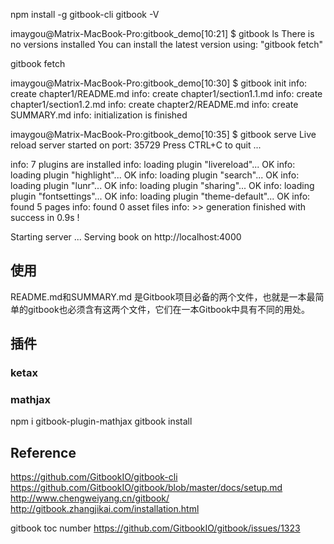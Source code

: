 
npm install -g gitbook-cli
gitbook -V

imaygou@Matrix-MacBook-Pro:gitbook_demo[10:21] $ gitbook ls
There is no versions installed
You can install the latest version using: "gitbook fetch"

gitbook fetch

imaygou@Matrix-MacBook-Pro:gitbook_demo[10:30] $ gitbook init
info: create chapter1/README.md
info: create chapter1/section1.1.md
info: create chapter1/section1.2.md
info: create chapter2/README.md
info: create SUMMARY.md
info: initialization is finished


imaygou@Matrix-MacBook-Pro:gitbook_demo[10:35] $ gitbook serve
Live reload server started on port: 35729
Press CTRL+C to quit ...

info: 7 plugins are installed
info: loading plugin "livereload"... OK
info: loading plugin "highlight"... OK
info: loading plugin "search"... OK
info: loading plugin "lunr"... OK
info: loading plugin "sharing"... OK
info: loading plugin "fontsettings"... OK
info: loading plugin "theme-default"... OK
info: found 5 pages
info: found 0 asset files
info: >> generation finished with success in 0.9s !

Starting server ...
Serving book on http://localhost:4000

## 使用

README.md和SUMMARY.md 是Gitbook项目必备的两个文件，也就是一本最简单的gitbook也必须含有这两个文件，它们在一本Gitbook中具有不同的用处。


## 插件

### ketax

### mathjax
npm i gitbook-plugin-mathjax
gitbook install


## Reference

https://github.com/GitbookIO/gitbook-cli
https://github.com/GitbookIO/gitbook/blob/master/docs/setup.md
http://www.chengweiyang.cn/gitbook/
http://gitbook.zhangjikai.com/installation.html



gitbook toc number
https://github.com/GitbookIO/gitbook/issues/1323





